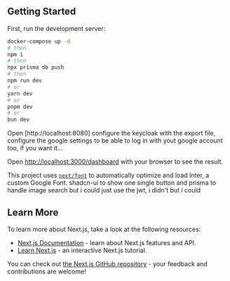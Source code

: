 ## Getting Started

First, run the development server:

```bash
docker-compose up -d
# then
npm i
# then
npx prisma db push
# then
npm run dev
# or
yarn dev
# or
pnpm dev
# or
bun dev
```
Open [http://localhost:8080] configure the keycloak with the export file, configure the google settings to be able to log in with yout google account too, if you want it...

Open [http://localhost:3000/dashboard](http://localhost:3000/dashboard) with your browser to see the result.


This project uses [`next/font`](https://nextjs.org/docs/basic-features/font-optimization) to automatically optimize and load Inter, a custom Google Font.
shadcn-ui to show one single button and prisma to handle image search but i could just use the jwt, i didn't but i could

## Learn More

To learn more about Next.js, take a look at the following resources:

- [Next.js Documentation](https://nextjs.org/docs) - learn about Next.js features and API.
- [Learn Next.js](https://nextjs.org/learn) - an interactive Next.js tutorial.

You can check out [the Next.js GitHub repository](https://github.com/vercel/next.js/) - your feedback and contributions are welcome!

